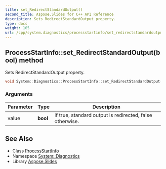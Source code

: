 ```yaml
---
title: set_RedirectStandardOutput()
second_title: Aspose.Slides for C++ API Reference
description: Sets RedirectStandardOutput property.
type: docs
weight: 105
url: /cpp/system.diagnostics/processstartinfo/set_redirectstandardoutput/
---
```

## ProcessStartInfo::set_RedirectStandardOutput(bool) method


Sets RedirectStandardOutput property.

```cpp
void System::Diagnostics::ProcessStartInfo::set_RedirectStandardOutput(bool value)
```


### Arguments

| Parameter | Type | Description |
| --- | --- | --- |
| value | **bool** | If true, standard output is redirected, false otherwise. |

## See Also

* Class [ProcessStartInfo](./)
* Namespace [System::Diagnostics](../)
* Library [Aspose.Slides](../../)